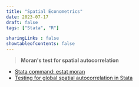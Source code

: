 ```yaml
---
title: "Spatial Econometrics"
date: 2023-07-17
draft: false
tags: ["Stata", "R"]

sharingLinks : false
showtableofcontents: false
---
```


> **Moran's test for spatial autocorrelation**


- [Stata command: estat moran](https://www.stata.com/manuals/spestatmoran.pdf)
- [Testing for global spatial autocorrelation in Stata](http://fmwww.bc.edu/repec/bocode/m/moransi.pdf)







